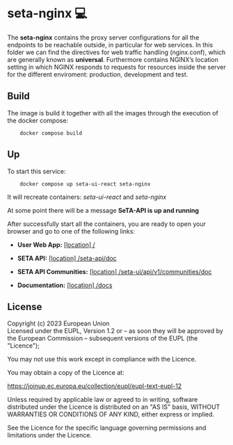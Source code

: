 # seta-nginx 💻 

The **seta-nginx** contains the proxy server configurations for all the endpoints to be reachable outside, in particular for web services.
In this folder we can find the directives for web traffic handling (nginx.conf), which are generally known as **universal**. Furthermore contains NGINX’s location setting in which NGINX responds to requests for resources inside the server for the different enviroment: production, development and test.


## Build
The image is build it together with all the images through the execution of the docker compose:

```
    docker compose build
```


## Up
To start this service:

```
    docker compose up seta-ui-react seta-nginx
```


It will recreate containers: _seta-ui-react_ and _seta-nginx_ 

At some point there will be a message **SeTA-API is up and running**


After successfully start all the containers, you are ready to open your browser and go to one of the following links:

* **User Web App:** [[location] /](/)

* **SETA API:** [[location] /seta-api/doc](/seta-api/doc)

* **SETA API Communities:** [[location] /seta-ui/api/v1/communities/doc](/seta-ui/api/v1/communities/doc)

* **Documentation:** [[location] /docs](/docs)




## License
Copyright (c) 2023 European Union      
Licensed under the EUPL, Version 1.2 or – as soon they will be approved by the European Commission – subsequent versions of the EUPL (the "Licence");     

You may not use this work except in compliance with the Licence.      


You may obtain a copy of the Licence at:      


https://joinup.ec.europa.eu/collection/eupl/eupl-text-eupl-12       
 
Unless required by applicable law or agreed to in writing, software distributed under the Licence is distributed on an "AS IS" basis, WITHOUT WARRANTIES OR CONDITIONS OF ANY KIND, either express or implied.             
 
See the Licence for the specific language governing permissions and limitations under the Licence.
